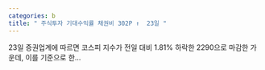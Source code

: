 ```yaml
---
categories: b
title: " 주식투자 기대수익률 채권비 302P ↑  23일 "
---
```

 23일 증권업계에 따르면 코스피 지수가 전일 대비 1.81% 하락한 2290으로 마감한 가운데, 이를 기준으로 한... 